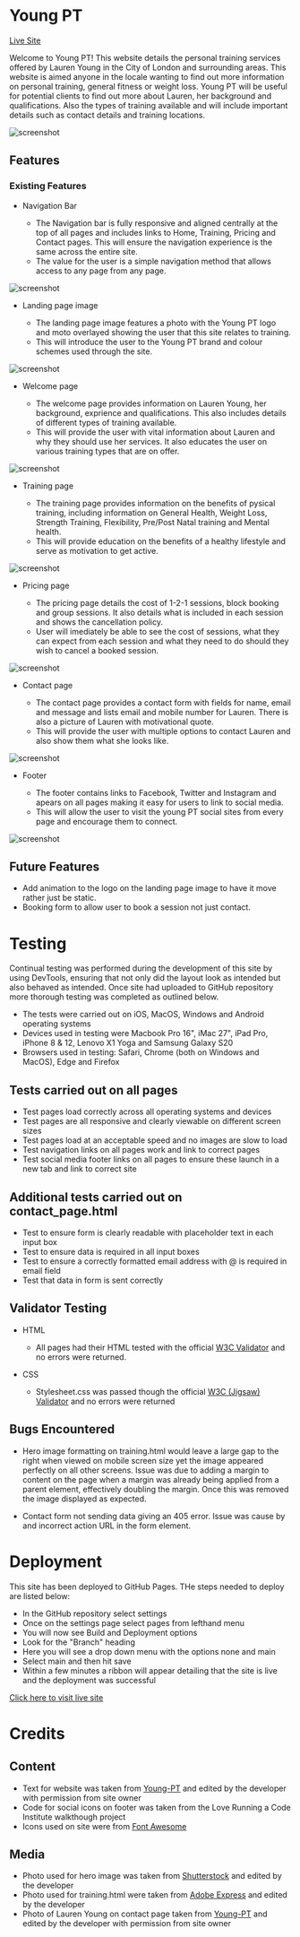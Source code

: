 # Young PT

[Live Site](https://adamt84.github.io/YoungPT/)

Welcome to Young PT! This website details the personal training services offered by Lauren Young in the City of London and surrounding areas. This website is aimed anyone in the locale wanting to find out more information on personal training, general fitness or weight loss. 
Young PT will be useful for potential clients to find out more about Lauren, her background and qualifications. Also the types of training available and will include important details such as contact details and training locations. 

![screenshot](assets/images/screenshots/young_pt_mockup.png)

## Features

### Existing Features

-  Navigation Bar

    - The Navigation bar is fully responsive and aligned centrally at the top of all pages and includes links to Home, Training, Pricing and Contact pages. This will ensure the navigation experience is the same across the entire site.
    - The value for the user is a simple navigation method that allows access to any page from any page. 

![screenshot](assets/images/screenshots/young_pt_nav.png)

- Landing page image

    - The landing page image features a photo with the Young PT logo and moto overlayed showing the user that this site relates to training.
    - This will introduce the user to the Young PT brand and colour schemes used through the site. 

![screenshot](assets/images/screenshots/young_pt_header.png)

- Welcome page

    - The welcome page provides information on Lauren Young, her background, exprience and qualifications. This also includes details of different types of training available.
    - This will provide the user with vital information about Lauren and why they should use her services. It also educates the user on various training types that are on offer.

![screenshot](assets/images/screenshots/young_pt_welcome.png)

- Training page

    - The training page provides information on the benefits of pysical training, including information on General Health, Weight Loss, Strength Training, Flexibility, Pre/Post Natal training and Mental health.
    - This will provide education on the benefits of a healthy lifestyle and serve as motivation to get active. 

![screenshot](assets/images/screenshots/young_pt_why_train.png)

- Pricing page

    - The pricing page details the cost of 1-2-1 sessions, block booking and group sessions. It also details what is included in each session and shows the cancellation policy.
    - User will imediately be able to see the cost of sessions, what they can expect from each session and what they need to do should they wish to cancel a booked session.

![screenshot](assets/images/screenshots/young_pt_pricing.png)

- Contact page

    - The contact page provides a contact form with fields for name, email and message and lists email and mobile number for Lauren. There is also a picture of Lauren with motivational quote.
    - This will provide the user with multiple options to contact Lauren and also show them what she looks like. 

![screenshot](assets/images/screenshots/young_pt_contact.png)

- Footer

    - The footer contains links to Facebook, Twitter and Instagram and apears on all pages making it easy for users to link to social media.
    - This will allow the user to visit the young PT social sites from every page and encourage them to connect.

![screenshot](assets/images/screenshots/young_pt_footer.png)

## Future Features

- Add animation to the logo on the landing page image to have it move rather just be static.
- Booking form to allow user to book a session not just contact.

# Testing

Continual testing was performed during the development of this site by using DevTools, ensuring that not only did the layout look as intended but also behaved as intended. Once site had uploaded to GitHub repository more thorough testing was completed as outlined below.

- The tests were carried out on iOS, MacOS, Windows and Android operating systems
- Devices used in testing were Macbook Pro 16", iMac 27", iPad Pro, iPhone 8 & 12, Lenovo X1 Yoga and Samsung Galaxy S20
- Browsers used in testing: Safari, Chrome (both on Windows and MacOS), Edge and Firefox

## Tests carried out on all pages

- Test pages load correctly across all operating systems and devices
- Test pages are all responsive and clearly viewable on different screen sizes
- Test pages load at an acceptable speed and no images are slow to load
- Test navigation links on all pages work and link to correct pages
- Test social media footer links on all pages to ensure these launch in a new tab and link to correct site

## Additional tests carried out on contact_page.html

- Test to ensure form is clearly readable with placeholder text in each input box
- Test to ensure data is required in all input boxes
- Test to ensure a correctly formatted email address with @ is required in email field
- Test that data in form is sent correctly

## Validator Testing

- HTML

    - All pages had their HTML tested with the official [W3C Validator](https://validator.w3.org/nu/?doc=https%3A%2F%2Fadamt84.github.io%2FYoungPT%2Findex.html) and no errors were returned.

- CSS

    - Stylesheet.css was passed though the official [W3C (Jigsaw) Validator](https://jigsaw.w3.org/css-validator/validator?uri=https%3A%2F%2Fadamt84.github.io%2FYoungPT%2Findex.html&profile=css3svg&usermedium=all&warning=1&vextwarning=&lang=en) and no errors were returned

## Bugs Encountered

- Hero image formatting on training.html would leave a large gap to the right when viewed on mobile screen size yet the image appeared perfectly on all other screens. Issue was due to adding a margin to content on the page when a margin was already being applied from a parent element, effectively doubling the margin. Once this was removed the image displayed as expected. 

- Contact form not sending data giving an 405 error. Issue was cause by and incorrect action URL in the form element.

# Deployment

This site has been deployed to GitHub Pages. THe steps needed to deploy are listed below:

- In the GitHub repository select settings
- Once on the settings page select pages from lefthand menu
- You will now see Build and Deployment options
- Look for the "Branch" heading
- Here you will see a drop down menu with the options none and main
- Select main and then hit save
- Within a few minutes a ribbon will appear detailing that the site is live and the deployment was successful

[Click here to visit live site](https://adamt84.github.io/YoungPT/)

# Credits

## Content

- Text for website was taken from [Young-PT](http://young-pt.com/) and edited by the developer with permission from site owner
- Code for social icons on footer was taken from the Love Running a Code Institute walkthough project
- Icons used on site were from [Font Awesome](https://fontawesome.com/)

## Media

- Photo used for hero image was taken from [Shutterstock](https://www.shutterstock.com/) and edited by the developer 
- Photo used for training.html were taken from [Adobe Express](https://www.adobe.com/express/?sdid=SL4KM9XN&mv=search&ef_id=EAIaIQobChMIktLTurGp_AIV0AGtBh3FAgNLEAAYASAAEgJ6T_D_BwE:G:s&s_kwcid=AL!3085!3!589020195299!p!!g!!express%20adobe!16624093353!135127940375) and edited by the developer
- Photo of Lauren Young on contact page taken from [Young-PT](http://young-pt.com/) and edited by the developer with permission from site owner